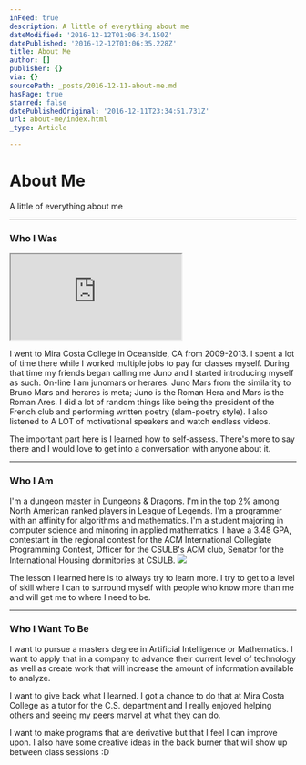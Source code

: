 ```yaml
---
inFeed: true
description: A little of everything about me
dateModified: '2016-12-12T01:06:34.150Z'
datePublished: '2016-12-12T01:06:35.228Z'
title: About Me
author: []
publisher: {}
via: {}
sourcePath: _posts/2016-12-11-about-me.md
hasPage: true
starred: false
datePublishedOriginal: '2016-12-11T23:34:51.731Z'
url: about-me/index.html
_type: Article

---
```

# About Me

A little of everything about me

---

### Who I Was

<iframe src="https://the-grid.github.io/ed-location/?latitude=33.1959&amp;longitude=-117.3795&amp;zoom=10&amp;address=Oceanside%2C%20California%2C%20United%20States" style=""></iframe>

I went to Mira Costa College in Oceanside, CA from 2009-2013\. I spent a lot of time there while I worked multiple jobs to pay for classes myself. During that time my friends began calling me Juno and I started introducing myself as such. On-line I am junomars or herares. Juno Mars from the similarity to Bruno Mars and herares is meta; Juno is the Roman Hera and Mars is the Roman Ares. I did a lot of random things like being the president of the French club and performing written poetry (slam-poetry style). I also listened to A LOT of motivational speakers and watch endless videos. 

The important part here is I learned how to self-assess. There's more to say there and I would love to get into a conversation with anyone about it.

---

### Who I Am

I'm a dungeon master in Dungeons & Dragons. I'm in the top 2% among North American ranked players in League of Legends. I'm a programmer with an affinity for algorithms and mathematics. I'm a student majoring in computer science and minoring in applied mathematics. I have a 3.48 GPA, contestant in the regional contest for the ACM International Collegiate Programming Contest, Officer for the CSULB's ACM club, Senator for the International Housing dormitories at CSULB.
![](https://the-grid-user-content.s3-us-west-2.amazonaws.com/cc9c8dbd-b2f2-4f5d-8d1c-39141c1cb1be.jpg)

The lesson I learned here is to always try to learn more. I try to get to a level of skill where I can to surround myself with people who know more than me and will get me to where I need to be. 

---

### Who I Want To Be

I want to pursue a masters degree in Artificial Intelligence or Mathematics. I want to apply that in a company to advance their current level of technology as well as create work that will increase the amount of information available to analyze.

I want to give back what I learned. I got a chance to do that at Mira Costa College as a tutor for the C.S. department and I really enjoyed helping others and seeing my peers marvel at what they can do. 

I want to make programs that are derivative but that I feel I can improve upon. I also have some creative ideas in the back burner that will show up between class sessions :D